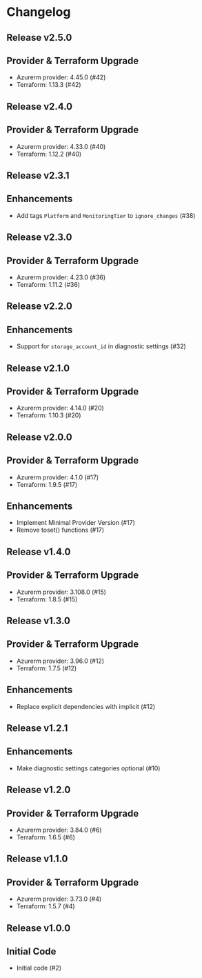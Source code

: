 # Changelog

## Release v2.5.0

## Provider & Terraform Upgrade
- Azurerm provider: 4.45.0 (#42)
- Terraform: 1.13.3 (#42)
   
## Release v2.4.0

## Provider & Terraform Upgrade
- Azurerm provider: 4.33.0 (#40)
- Terraform: 1.12.2 (#40)
   
## Release v2.3.1

## Enhancements

- Add tags `Platform` and `MonitoringTier` to `ignore_changes` (#38)


   
## Release v2.3.0

## Provider & Terraform Upgrade
- Azurerm provider: 4.23.0 (#36)
- Terraform: 1.11.2 (#36)
   
## Release v2.2.0

## Enhancements

- Support for `storage_account_id` in diagnostic settings (#32)


   
## Release v2.1.0

## Provider & Terraform Upgrade
- Azurerm provider: 4.14.0 (#20)
- Terraform: 1.10.3 (#20)
   
## Release v2.0.0

## Provider & Terraform Upgrade
- Azurerm provider: 4.1.0 (#17)
- Terraform: 1.9.5 (#17)
## Enhancements
- Implement Minimal Provider Version (#17)
- Remove toset() functions (#17)
   
## Release v1.4.0

## Provider & Terraform Upgrade
- Azurerm provider: 3.108.0 (#15)
- Terraform: 1.8.5 (#15)
   
## Release v1.3.0

## Provider & Terraform Upgrade

- Azurerm provider: 3.96.0 (#12)
- Terraform: 1.7.5 (#12)

## Enhancements

- Replace explicit dependencies with implicit (#12)
   
## Release v1.2.1

## Enhancements

- Make diagnostic settings categories optional (#10)


   
## Release v1.2.0

## Provider & Terraform Upgrade
- Azurerm provider: 3.84.0 (#6)
- Terraform: 1.6.5 (#6)
   
## Release v1.1.0

## Provider & Terraform Upgrade
- Azurerm provider: 3.73.0 (#4)
- Terraform: 1.5.7 (#4)
   
## Release v1.0.0

## Initial Code

- Initial code (#2)

   